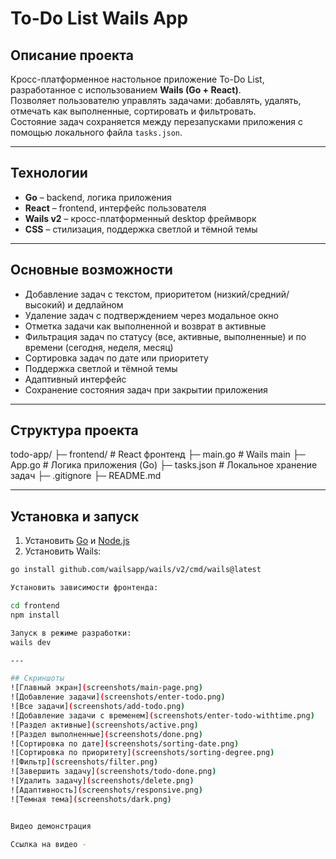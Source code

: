 # To-Do List Wails App

## Описание проекта
Кросс-платформенное настольное приложение To-Do List, разработанное с использованием **Wails (Go + React)**.  
Позволяет пользователю управлять задачами: добавлять, удалять, отмечать как выполненные, сортировать и фильтровать.  
Состояние задач сохраняется между перезапусками приложения с помощью локального файла `tasks.json`.

---

## Технологии
- **Go** – backend, логика приложения
- **React** – frontend, интерфейс пользователя
- **Wails v2** – кросс-платформенный desktop фреймворк
- **CSS** – стилизация, поддержка светлой и тёмной темы

---

## Основные возможности
- Добавление задач с текстом, приоритетом (низкий/средний/высокий) и дедлайном  
- Удаление задач с подтверждением через модальное окно  
- Отметка задачи как выполненной и возврат в активные  
- Фильтрация задач по статусу (все, активные, выполненные) и по времени (сегодня, неделя, месяц)  
- Сортировка задач по дате или приоритету  
- Поддержка светлой и тёмной темы  
- Адаптивный интерфейс  
- Сохранение состояния задач при закрытии приложения

---

## Структура проекта
todo-app/
├─ frontend/ # React фронтенд
├─ main.go # Wails main
├─ App.go # Логика приложения (Go)
├─ tasks.json # Локальное хранение задач
├─ .gitignore
├─ README.md


---

## Установка и запуск
1. Установить [Go](https://go.dev/) и [Node.js](https://nodejs.org/)
2. Установить Wails:
```bash
go install github.com/wailsapp/wails/v2/cmd/wails@latest

Установить зависимости фронтенда:

cd frontend
npm install

Запуск в режиме разработки:
wails dev

---

## Скриншоты
![Главный экран](screenshots/main-page.png)
![Добавление задачи](screenshots/enter-todo.png)
![Все задачи](screenshots/add-todo.png)
![Добавление задачи с временем](screenshots/enter-todo-withtime.png)
![Раздел активные](screenshots/active.png)
![Раздел выполненные](screenshots/done.png)
![Сортировка по дате](screenshots/sorting-date.png)
![Сортировка по приоритету](screenshots/sorting-degree.png)
![Фильтр](screenshots/filter.png)
![Завершить задачу](screenshots/todo-done.png)
![Удалить задачу](screenshots/delete.png)
![Адаптивность](screenshots/responsive.png)
![Темная тема](screenshots/dark.png)


Видео демонстрация

Ссылка на видео - 



